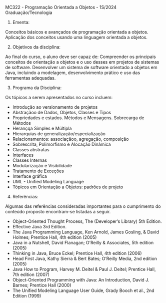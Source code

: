 MC322 - Programação Orientada a Objetos - 1S/2024
Graduação/Tecnologia

1. Ementa:

Conceitos básicos e avançados de programação orientada a objetos. Aplicação dos conceitos usando uma linguagem orientada a objetos.

2. Objetivos da disciplina:

Ao final do curso, o aluno deve ser capaz de:
Compreender os principais conceitos de orientação a objetos e o uso desses em projetos de sistemas de software.
Desenvolver um sistema de software orientado a objetos em Java, incluindo a modelagem, desenvolvimento
prático e uso das ferramentas adequadas.

3. Programa da Disciplina:
   
  Os tópicos a serem apresentados no curso incluem:
  - Introdução ao versionamento de projetos
  - Abstraçãoo de Dados, Objetos, Classes e Tipos
  - Propriedades e estados. Métodos e Mensagens. Sobrecarga de Métodos
  - Herançqa Simples e Múltipla
  - Hierarquias de generalização/especialização
  - Relacionamentos: associaçãoo, agregação, composição
  - Sobrescrita, Polimorfismo e Alocação Dinâmica
  - Classes abstratas
  - Interfaces
  - Classes Internas
  - Modularização e Visibilidade
  - Tratamento de Exceções
  - Interface gráfica
  - UML - Unified Modeling Language
  - Tópicos em Orientação a Objetos: padrões de projeto

4. Referências:
   
Algumas das referências consideradas importantes para o cumprimento do conteúdo proposto encontram-se listadas a seguir.
- Object-Oriented Thought Process, The (Developer’s Library) 5th Edition.
- Effective Java 3rd Edition.
- The Java Programming Language, Ken Arnold, James Gosling, & David Holmes; Prentice Hall, 4th edition (2005)
- Java in a Nutshell, David Flanagan; O’Reilly & Associates, 5th edition (2005)
- Thinking in Java, Bruce Eckel; Prentice Hall, 4th edition (2006)
- Head First Java, Kathy Sierra & Bert Bates; O’Reilly Media, 2nd edition (2005)
- Java How to Program, Harvey M. Deitel & Paul J. Deitel; Prentice Hall, 7th edition (2007)
- Object-Oriented Programming with Java: An Introduction, David J. Barnes; Prentice Hall (2000)
- The Unified Modeling Language User Guide, Grady Booch et al., 2nd Edition (1999)
